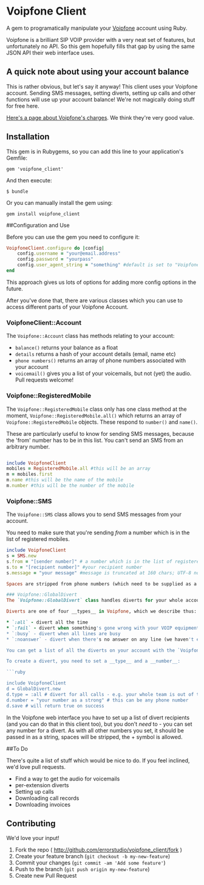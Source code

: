 # Voipfone Client

A gem to programatically manipulate your [Voipfone](http://www.voipfone.co.uk) account using Ruby.

Voipfone is a brilliant SIP VOIP provider with a very neat set of features, but unfortunately no API. So this gem hopefully fills that gap by using the same JSON API their web interface uses.

## A quick note about using your account balance
This is rather obvious, but let's say it anyway! This client uses your Voipfone account. Sending SMS messages, setting diverts, setting up calls and other functions will use up your account balance! We're not magically doing stuff for free here.

[Here's a page about Voipfone's charges](https://www.voipfone.co.uk/prices_new.php). We think they're very good value.

## Installation

This gem is in Rubygems, so you can add this line to your application's Gemfile:

    gem 'voipfone_client'

And then execute:

    $ bundle

Or you can manually install the gem using:

	gem install voipfone_client

##Configuration and Use

Before you can use the gem you need to configure it:

```ruby
VoipfoneClient.configure do |config|
	config.username = "your@email.address"
	config.password = "yourpass"
	config.user_agent_string = "something" #default is set to "VoipfoneClient/[version] http://github.com/errorstudio/voipfone_client" in voipfone_client.rb
end
```

This approach gives us lots of options for adding more config options in the future.

After you've done that, there are various classes which you can use to access different parts of your Voipfone Account.

### VoipfoneClient::Account
The `Voipfone::Account` class has methods relating to your account:

* `balance()` returns your balance as a float
* `details` returns a hash of your account details (email, name etc)
* `phone numbers()` returns an array of phone numbers associated with your account
* `voicemail()` gives you a list of your voicemails, but not (yet) the audio. Pull requests welcome!

### Voipfone::RegisteredMobile
The `Voipfone::RegisteredMobile` class only has one class method at the moment, `Voipfone::RegisteredMobile.all()` which returns an array of `Voipfone::RegisteredMobile` objects. These respond to `number()` and `name()`.

These are particularly useful to know for sending SMS messages, because the 'from' number has to be in this list. You can't send an SMS from an arbitrary number.

```ruby

include VoipfoneClient
mobiles = RegisteredMobile.all #this will be an array
m = mobiles.first
m.name #this will be the name of the mobile
m.number #this will be the number of the mobile

```

### Voipfone::SMS
The `Voipfone::SMS` class allows you to send SMS messages from your account.

You need to make sure that you're sending _from_ a number which is in the list of registered mobiles.

``` ruby
include VoipfoneClient
s = SMS.new
s.from = "[sender number]" # a number which is in the list of registered mobiles at voipfone
s.to = "[recipient number]" #your recipient number
s.message = "your message" #message is truncated at 160 chars; UTF-8 not supported.

Spaces are stripped from phone numbers (which need to be supplied as a string); international format with a + symbol is OK.

### Voipfone::GlobalDivert
The `Voipfone::GlobalDivert` class handles diverts for your whole account (all extensions).

Diverts are one of four __types__ in Voipfone, which we describe thus:

* `:all` - divert all the time
* `:fail` - divert when something's gone wrong with your VOIP equipment
* `:busy` - divert when all lines are busy
* `:noanswer` - divert when there's no answer on any line (we haven't experimented about the relationship between this and voicemail)

You can get a list of all the diverts on your account with the `Voipfone::GlobalDivert.all()` class method, which returns an array of diverts, each with their type and number.

To create a divert, you need to set a __type__ and a __number__:

```ruby

include VoipfoneClient
d = GlobalDivert.new
d.type = :all # divert for all calls - e.g. your whole team is out of the office; our most common use-case
d.number = "your number as a strong" # this can be any phone number
d.save # will return true on success

```
In the Voipfone web interface you have to set up a list of divert recipients (and you can do that in this client too), but you don't _need_ to - you can set any number for a divert. As with all other numbers you set, it should be passed in as a string, spaces will be stripped, the + symbol is allowed.

##To Do

There's quite a list of stuff which would be nice to do. If you feel inclined, we'd love pull requests.

* Find a way to get the audio for voicemails
* per-extension diverts
* Setting up calls
* Downloading call records
* Downloading invoices


## Contributing

We'd love your input!

1. Fork the repo ( http://github.com/errorstudio/voipfone_client/fork )
2. Create your feature branch (`git checkout -b my-new-feature`)
3. Commit your changes (`git commit -am 'Add some feature'`)
4. Push to the branch (`git push origin my-new-feature`)
5. Create new Pull Request
